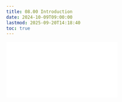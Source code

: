 ```yaml
---
title: 08.00 Introduction
date: 2024-10-09T09:00:00
lastmod: 2025-09-20T14:18:40
toc: true
---
```


![Link to included file content](../../../../3d-modeling/uv-coordinates.md)
